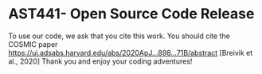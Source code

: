 # AST441- Open Source Code Release

To use our code, we ask that you cite this work. You should cite the COSMIC paper <https://ui.adsabs.harvard.edu/abs/2020ApJ...898...71B/abstract> [Breivik et al., 2020] Thank you and enjoy your coding adventures!
